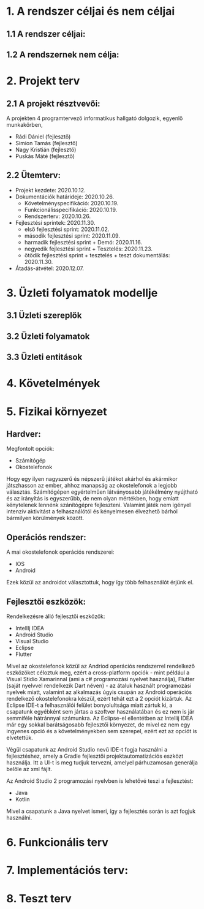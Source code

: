 # 1. A rendszer céljai és nem céljai
## 1.1 A rendszer céljai:
## 1.2 A rendszernek nem célja:

# 2. Projekt terv
## 2.1 A projekt résztvevői:
A projekten 4 programtervező informatikus hallgató dolgozik, egyenlő munkakörben,
   - Rádi Dániel (fejlesztő)
   - Simion Tamás (fejlesztő)
   - Nagy Kristián (fejlesztő)
   - Puskás Máté (fejlesztő)
## 2.2 Ütemterv:
- Projekt kezdete: 2020.10.12.
- Dokumentációk határideje: 2020.10.26.
  - Követelményspecifikáció: 2020.10.19.
  - Funkcionálisspecifikáció: 2020.10.19.
  - Rendszerterv: 2020.10.26.
- Fejlesztési sprintek: 2020.11.30.
  - első fejlesztési sprint: 2020.11.02.
  - második fejlesztési sprint: 2020.11.09.
  - harmadik fejlesztési sprint + Demó: 2020.11.16.
  - negyedik fejlesztési sprint + Tesztelés: 2020.11.23.
  - ötödik fejlesztési sprint + tesztelés + teszt dokumentálás: 2020.11.30.
- Átadás-átvétel: 2020.12.07.
# 3. Üzleti folyamatok modellje
## 3.1 Üzleti szereplők
## 3.2 Üzleti folyamatok
## 3.3 Üzleti entitások

# 4. Követelmények

# 5. Fizikai környezet
## Hardver:

Megfontolt opciók:
 * Számítógép
 * Okostelefonok

Hogy egy ilyen nagyszerű és népszerű játékot akárhol és akármikor játszhasson az ember, ahhoz manapság az okostelefonok a legjobb választás. Számítógépen egyértelműen látványosabb játékélmény nyújtható és az irányítás is egyszerűbb, de nem olyan mértékben, hogy emiatt kénytelenek lennénk szánítógépre fejleszteni. Valamint játék nem igényel intenzív aktivitást a felhasználótól és kényelmesen élvezhető bárhol bármilyen körülmények között.

## Operációs rendszer:

A mai okostelefonok operációs rendszerei:
 * IOS
 * Android

Ezek közül az androidot választottuk, hogy így több felhasználót érjünk el.

## Fejlesztői eszközök:

Rendelkezésre álló fejlesztői eszközök:

 * IntellIj IDEA
 * Android Studio
 * Visual Studio
 * Eclipse
 * Flutter

Mivel az okostelefonok közül az Andriod operációs rendszerrel rendelkező eszközöket céloztuk meg, ezért a cross-platform opciók - mint például a Visual Stidio Xamarinnal (ami a c# programozási nyelvet használja), Flutter (saját nyelvvel rendelkezik Dart néven) - az átaluk használt programozási nyelvek miatt, valamint az alkalmazás úgyis csupán az Android operációs rendelkező okostelefonokra készül, ezért tehát ezt a 2 opciót kizártuk.
Az Eclipse IDE-t a felhasználói felület bonyolultsága miatt zártuk ki, a csapatunk egyébként sem jártas a szoftver használatában és ez nem is jár semmiféle hátránnyal számunkra.
Az Eclipse-el ellentétben az Intellij IDEA már egy sokkal barátságosabb fejlesztői környezet, de mivel ez nem egy ingyenes opció és a követelményekben sem szerepel, ezért ezt az opciót is elvetettük.

Végül csapatunk az Android Studio nevű IDE-t fogja használni a fejlesztéshez, amely a Gradle fejlesztői projektautomatizációs eszközt használja. Itt a UI-t is meg tudjuk tervezni, amelyel párhuzamosan generálja belőle az xml fájlt.

Az Android Studio 2 programozási nyelvben is lehetővé teszi a fejlesztést:

- Java
- Kotlin

Mivel a csapatunk a Java nyelvet ismeri, így a fejlesztés során is azt fogjuk használni.

# 6. Funkcionális terv

# 7. Implementációs terv:

# 8. Teszt terv
